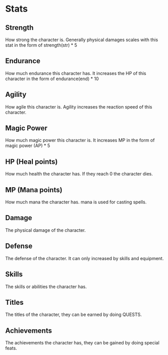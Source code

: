 # Stats
## Strength
How strong the character is. Generally physical damages scales with this stat in the form of strength(str) * 5

## Endurance
How much endurance this character has. It increases the HP of this character in the form of endurance(end) * 10

## Agility
How agile this character is. Agility increases the reaction speed of this character.

## Magic Power
How much magic power this character is. It increases MP in the form of magic power (AP) * 5

## HP (Heal points)
How much health the character has. If they reach 0 the character dies.

## MP (Mana points)
How much mana the character has. mana is used for casting spells.

## Damage
The physical damage of the character. 

## Defense
The defense of the character. It can only increased by skills and equipment.

## Skills
The skills or abilities the character has. 

## Titles
The titles of the character, they can be earned by doing QUESTS.

## Achievements
The achievements the character has, they can be gained by doing special feats.